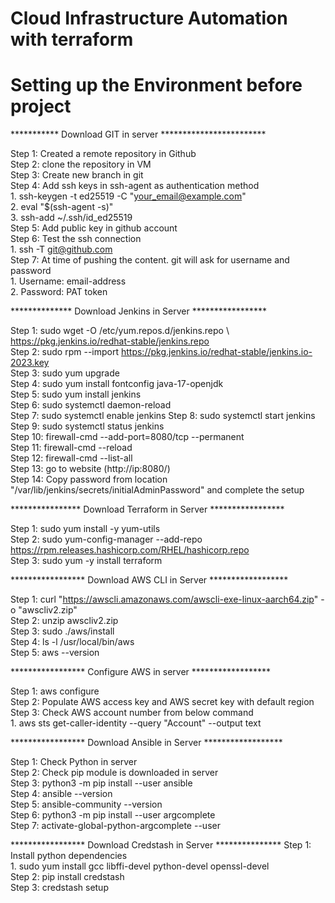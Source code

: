 # Cloud Infrastructure Automation with terraform

# Setting up the Environment before project

*********** Download GIT in server ************************

Step 1: Created a remote repository in Github        
Step 2: clone the repository in VM        
Step 3: Create new branch in git        
Step 4: Add ssh keys in ssh-agent as authentication method         
	1. ssh-keygen -t ed25519 -C "your_email@example.com"        
	2. eval "$(ssh-agent -s)"        
	3. ssh-add ~/.ssh/id_ed25519        
Step 5: Add public key in github account        
Step 6: Test the ssh connection        
	1. ssh -T git@github.com        
Step 7: At time of pushing the content. git will ask for username and password        
	1. Username: email-address        
	2. Password: PAT token        

************** Download Jenkins in Server *****************

Step 1: sudo wget -O /etc/yum.repos.d/jenkins.repo \        
    https://pkg.jenkins.io/redhat-stable/jenkins.repo        
Step 2: sudo rpm --import https://pkg.jenkins.io/redhat-stable/jenkins.io-2023.key        
Step 3: sudo yum upgrade        
Step 4: sudo yum install fontconfig java-17-openjdk        
Step 5: sudo yum install jenkins        
Step 6: sudo systemctl daemon-reload        
Step 7: sudo systemctl enable jenkins
Step 8: sudo systemctl start jenkins                
Step 9: sudo systemctl status jenkins        
Step 10: firewall-cmd --add-port=8080/tcp --permanent        
Step 11: firewall-cmd --reload        
Step 12: firewall-cmd --list-all        
Step 13: go to website (http://ip:8080/)        
Step 14: Copy password from location "/var/lib/jenkins/secrets/initialAdminPassword" and complete the setup        

**************** Download Terraform in Server *****************

Step 1: sudo yum install -y yum-utils        
Step 2: sudo yum-config-manager --add-repo https://rpm.releases.hashicorp.com/RHEL/hashicorp.repo        
Step 3: sudo yum -y install terraform        

***************** Download AWS CLI in Server ******************

Step 1: curl "https://awscli.amazonaws.com/awscli-exe-linux-aarch64.zip" -o "awscliv2.zip"        
Step 2: unzip awscliv2.zip        
Step 3: sudo ./aws/install        
Step 4: ls -l /usr/local/bin/aws        
Step 5: aws --version        

***************** Configure AWS in server  ******************

Step 1: aws configure        
Step 2: Populate AWS access key and AWS secret key with default region        
Step 3: Check AWS account number from below command        
	1. aws sts get-caller-identity --query "Account" --output text        

***************** Download Ansible in Server ******************

Step 1: Check Python in server        
Step 2: Check pip module is downloaded in server        
Step 3: python3 -m pip install --user ansible        
Step 4: ansible --version        
Step 5: ansible-community --version        
Step 6: python3 -m pip install --user argcomplete        
Step 7: activate-global-python-argcomplete --user        

***************** Download Credstash in Server ***************
Step 1: Install python dependencies        
	1. sudo yum install gcc libffi-devel python-devel openssl-devel        
Step 2: pip install credstash        
Step 3: credstash setup        

